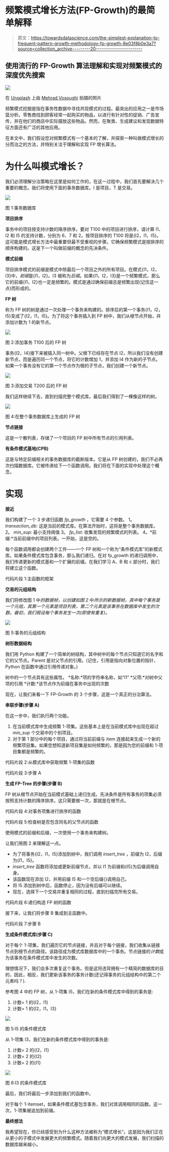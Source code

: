 # 频繁模式增长方法(FP-Growth)的最简单解释

> 原文：<https://towardsdatascience.com/the-simplest-explanation-to-frequent-pattern-growth-methodology-fp-growth-8e03f8b0e3a7?source=collection_archive---------20----------------------->

## 使用流行的 FP-Growth 算法理解和实现对频繁模式的深度优先搜索

![](img/8bcd1167a2f66f0e254ddbf72fe2a183.png)

在 [Unsplash](https://unsplash.com/s/photos/supermarket?utm_source=unsplash&utm_medium=referral&utm_content=creditCopyText) 上由 [Mehrad Vosoughi](https://unsplash.com/@mehrad_vosoughi?utm_source=unsplash&utm_medium=referral&utm_content=creditCopyText) 拍摄的照片

频繁模式挖掘是指在事务性数据中寻找共现模式的过程。最突出的应用之一是市场篮分析。零售商找到顾客经常一起购买的物品，以进行有针对性的促销、广告宣传，并在他们的商店中实际摆放这些物品。然而，在聚类、生成建议和发现数据特征方面还有广泛的其他应用。

在本文中，我们假设您对频繁模式有一个基本的了解，并探索一种叫做模式增长的分而治之的方法，并特别关注于理解和实现 FP 增长算法。

# **为什么叫模式增长？**

我们必须理解分治策略在这里是如何工作的，在这一过程中，我们首先要解决几个重要的概念。我们将使用下面的事务数据库。I 是项目，T 是交易。

![](img/628a5badbd9d46aa5b3beae9dd6aba98.png)

图 1:事务数据库

**项目排序**

事务中的项目按支持计数的降序排序。要对 T100 中的项目进行排序，请计算 I1、I2 和 I5 的支持计数，分别为 6、7 和 2。按项目排序的 T100 将是{I2，I1，I5}。
这可能是模式增长方法中最重要但最不受重视的步骤。它确保频繁模式是按排序的顺序构建的。这是下一个叫做前缀的概念的先决条件。

**模式前缀**

项目排序模式的前缀是模式中除最后一个项目之外的所有项目。在模式{I1，I2，I3}中，*前缀*是{I1，I2}。I3 被称为*后缀*。如果{I1，I2，I3}是一个频繁模式，那么它的前缀{I1，I2}也一定是频繁的。模式是通过确保前缀总是频繁出现(记住这一点)而形成的。

**FP 树**

称为 FP 树的树是通过一次处理一个事务来构建的。排序后的第一个事务{I1，I2，I5}变成了{I2，I1，I5}。为了将这个事务插入到 FP 树中，我们从根节点开始，并添加计数为 1 的新节点。

![](img/97a1e9264b1f9dd60a35fcb24954519c.png)

图 2:添加事务 T100 后的 FP 树

事务{I2，I4}接下来被插入同一树中。父根下已经存在节点 I2，所以我们没有创建新节点，而是遍历同一个节点，将它的计数增加 1，并添加 I4 作为新的子节点。如果一个事务没有它的第一个节点作为根的子节点，我们创建一个新节点。

![](img/beec69fbc2860f9b4e8a6920ff2c0ac0.png)

图 3:添加交易 T200 后的 FP 树

我们这样继续下去，直到扫描完整个模式库。最后我们得到了一棵像这样的树。

![](img/975318d2435fa58d9e753af50207c94e.png)

图 4:在整个事务数据库上生成的 FP 树

**节点链接**

这是一个散列表，存储了一个项目的 FP 树中所有节点的引用列表。

**有条件模式基地(CPB)**

这是与特定前缀相关的事务数据库的截断版本。它是从 FP 树创建的，我们不必再次扫描数据库。它被传递给下一个函数调用。我们将在下面的实现中处理这个概念。

# **实现**

**接近**

我们构建了一个 3 步递归函数 *fp_growth* ，它需要 4 个参数。
1。 *transaction_db:* 这是当前的模式库。在算法开始时，这将是整个事务数据库。
2。 *min_sup:* 最小支持阈值
3。 *fp_list:* 收集发现的频繁模式的列表。
4。*前缀:*当前前缀中的项目列表。一开始，这是空的。

每个函数调用都会创建两个工件——一个 FP 树和一个称为“条件模式库”的新模式库。如果条件模式库包含事务，那么我们递归。在对 fp_growth 的递归调用中，我们传递更新的模式基和一个扩展的前缀。在我们学习 A、B 和 c 部分时，我们将建立这个函数。

代码片段 1:主函数的框架

**交易的元组结构**

我们将修改图 1 中*的数据帧，以创建如图 2* 中*所示的新数据帧，其中每个事务是一个元组，其第一个元素是项目列表，第二个元素是该事务在数据库中发生的次数。最初，我们假设每个事务发生一次(即使有重复)。*

![](img/0770b2b0d51e4c5b7d6d6e326a6256df.png)

图 5:事务的元组结构

**树形数据结构**

我们用 Python 构建了一个简单的树结构，其中树中的每个节点只知道它的名字和它的父节点。Parent 是对父节点的引用。(记住，引用是指向对象位置的指针，Python 在函数中通过引用传递对象。)

树中的一个节点具有这些属性。
*名称:*项的字符串名称，如“I1”
*父项:*对树中父项的引用
*计数:*该节点作为前缀在事务中出现的次数

现在，让我们来看一下 FP-Growth 的 3 个步骤，这是一个真正的分治算法。

**串联步骤(步骤 A)**

在这一步中，我们执行两个功能。

1.  在当前模式库中生成频繁 1-项集。这些基本上是在当前模式库中出现在超过 *min_sup* 个交易中的个别项目。
2.  对于第 1 部分中的每个项目，通过将当前前缀与 item 连接起来生成一个新的频繁项目集。如果您想知道新项目集是如何频繁的，那是因为您的前缀和 1-项目集都是频繁的。

代码片段 2:从模式库中获取频繁 1-项集的函数

代码片段 3:步骤 A

**生成 FP-Tree 的步骤(步骤 B)**

FP 树从根节点开始在当前模式基础上递归生成。先决条件是所有事务的项集必须按照支持计数的降序排序。这只需要做一次，那就是在根节点。

代码片段 4:对事务项集进行排序的函数

代码片段 5:检查树是否包含同名的父节点的函数

使用模式的前缀和后缀，一次使用一个事务来构建树。

让我们用图 2 来理解这一点。

*   为了将事务{I2，I1，I5}添加到树中，我们调用 *insert_tree* ，前缀为 I2，后缀为{I1，I5}。
*   *insert_tree* 函数将添加或更新前缀节点，并以 I1 为前缀和{I5}为后缀调用自身。
*   该函数现在添加 I2，并用前缀 I5 和一个空后缀{}调用自己。
*   将 I5 添加到树中后，函数停止，因为没有后缀可以继续。
*   现在，选择下一个交易并重复相同的过程，直到扫描完所有交易。

代码片段 6:递归构造 FP 树的函数

接下来，让我们将步骤 B 集成到主函数中。

代码片段 7:步骤 B

**生成条件模式库(步骤 C)**

对于每个 1-项集，我们遍历它的节点链接，并且对于每个链接，我们收集从链接节点到根节点的路径。该路径成为模式库数据库中的一个事务。节点链接的*计数*成为该事务在条件模式库中发生的次数。

理想情况下，我们会多次重复这个事务。但是这将违背拥有一个精简的数据库的目的，因此，相反，我们更新该事务的事务计数(还记得事务的元组结构中的第二个元素吗？).

参考图 4 中的 FP 树，从 1-项集 I5，我们在新的条件模式库中得到的事务是:

1.  计数= 1 的{I2，I1}
2.  计数= 1 的{I2，I1，I3}

![](img/5049eb7f2f0b1a59ceec0b6d447f7d8b.png)

图 5:I5 的条件模式库

从 1-项集 I3，我们在新的条件模式库中得到的事务是:

1.  计数= 2 的{I2，I1}
2.  计数= 2 的{I2}
3.  计数= 2 的{I1}

![](img/9da9ad1311c394237fb5bcd2f3fd52e3.png)

图 6:I3 的条件模式库

最后，我们将最后一步添加到我们的函数中。

对于每个 1-itemset，如果条件模式基包含事务，我们对其调用相同的函数。这一次，1-项集被追加到前缀。

**最终想法**

我希望现在，你已经感受到为什么这种方法被称为“模式增长”。这是因为我们正在从更小的子模式中发展更大的频繁模式。随着我们向更大的模式发展，我们扫描的数据库越来越小。